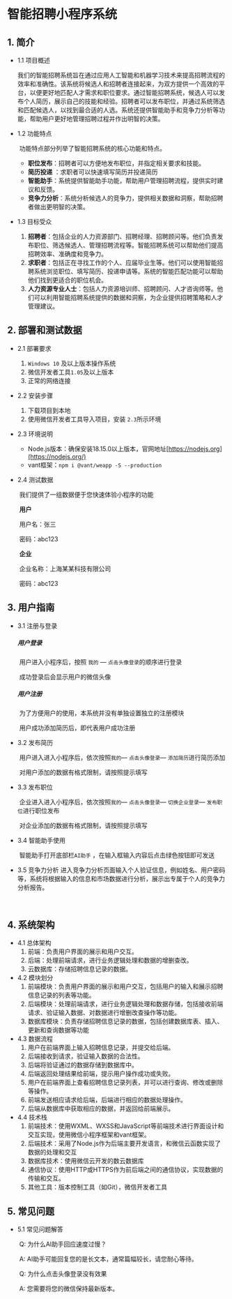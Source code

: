 # 智能招聘小程序系统



## 1. 简介

- 1.1 项目概述

  ​       我们的智能招聘系统旨在通过应用人工智能和机器学习技术来提高招聘流程的效率和准确性。该系统将候选人和招聘者连接起来，为双方提供一个高效的平台，以便更好地匹配人才需求和职位要求。通过智能招聘系统，候选人可以发布个人简历，展示自己的技能和经验。招聘者可以发布职位，并通过系统筛选和匹配候选人，以找到最合适的人选。系统还提供智能助手和竞争力分析等功能，帮助用户更好地管理招聘过程并作出明智的决策。

- 1.2 功能特点

  ​    功能特点部分列举了智能招聘系统的核心功能和特点。

  - **职位发布**：招聘者可以方便地发布职位，并指定相关要求和技能。
  - **简历投递** ：求职者可以快速填写简历并投递简历
  - **智能助手**：系统提供智能助手功能，帮助用户管理招聘流程，提供实时建议和反馈。
  - **竞争力分析**：系统分析候选人的竞争力，提供相关数据和洞察，帮助招聘者做出更明智的决策。

- 1.3 目标受众

  1. **招聘者**：包括企业的人力资源部门、招聘经理、招聘顾问等。他们负责发布职位、筛选候选人、管理招聘流程等。智能招聘系统可以帮助他们提高招聘效率、准确度和竞争力。
  2. **求职者**：包括正在寻找工作的个人、应届毕业生等。他们可以使用智能招聘系统浏览职位、填写简历、投递申请等。系统的智能匹配功能可以帮助他们找到更适合的职位机会。
  3. **人力资源专业人士**：包括人力资源培训师、招聘顾问、人才咨询师等。他们可以利用智能招聘系统提供的数据和洞察，为企业提供招聘策略和人才管理建议。

  

## 2. 部署和测试数据

- 2.1 部署要求

  1.  `Windows 10` 及以上版本操作系统
  2.  微信开发者工具`1.05`及以上版本
  3.  正常的网络连接

- 2.2 安装步骤

  1. 下载项目到本地
  2. 使用微信开发者工具导入项目，安装 `2.3`所示环境

- 2.3 环境说明

  - Node.js版本：确保安装18.15.0以上版本，官网地址[https://nodejs.org](https://nodejs.org/)
  - vant框架：`npm i @vant/weapp -S --production`

  

- 2.4 测试数据

  ​        我们提供了一组数据便于您快速体验小程序的功能

  ​        **用户**

  ​             用户名：张三

  ​             密码：abc123 

  ​        **企业**

  ​			 企业名称：上海某某科技有限公司

  ​             密码：abc123				   

  

## 3. 用户指南

- 3.1 注册与登录

  ##### 	用户登录

  ​	用户进入小程序后，按照 `我的` — `点击头像登录`的顺序进行登录	

  ​	成功登录后会显示用户的微信头像

  ##### 	用户注册

  ​	为了方便用户的使用，本系统并没有单独设置独立的注册模块

  ​    用户成功添加简历后，即代表用户成功注册

- 3.2 发布简历

  ​    用户进入进入小程序后，依次按照`我的`— `点击头像登录`— `添加简历`进行简历添加

  ​    对用户添加的数据有格式限制，请按照提示填写

- 3.3 发布职位

  ​    企业进入进入小程序后，依次按照`我的`— `点击头像登录`— `切换企业登录`— `发布职位`进行职位发布

  ​    对企业添加的数据有格式限制，请按照提示填写

- 3.4 智能助手使用

  ​    智能助手打开底部栏`AI助手` ，在输入框输入内容后点击绿色按钮即可发送

- 3.5 竞争力分析
      进入竞争力分析页面输入个人验证信息，例如姓名、用户密码等，系统将根据输入的信息和市场数据进行分析，展示出专属于个人的竞争力分析报告。

  ​    

## 4. 系统架构

- 4.1 总体架构
  1. 前端：负责用户界面的展示和用户交互。
  2. 后端：处理前端请求，进行业务逻辑处理和数据的增删查改。
  3. 云数据库：存储招聘信息记录的数据。
- 4.2 模块划分
  1. 前端模块：负责用户界面的展示和用户交互，包括用户的输入和展示招聘信息记录的列表等功能。
  2. 后端模块：处理前端请求，进行业务逻辑处理和数据存储，包括接收前端请求、验证输入数据、对数据进行增删改查操作等功能。
  3. 数据库模块：负责存储招聘信息记录的数据，包括创建数据库表、插入、更新和查询数据等功能
- 4.3 数据流程
  1. 用户在前端界面上输入招聘信息记录，并提交给后端。
  2. 后端接收到请求，验证输入数据的合法性。
  3. 后端将验证通过的数据存储到数据库中。
  4. 后端返回处理结果给前端，提示用户操作成功或失败。
  5. 用户在前端界面上查看招聘信息记录列表，并可以进行查询、修改或删除等操作。
  6. 前端发送相应请求给后端，后端进行相应的数据处理操作。
  7. 后端从数据库中获取相应的数据，并返回给前端展示。
- 4.4 技术栈
  1. 前端技术：使用WXML、WXSS和JavaScript等前端技术进行界面设计和交互实现，使用微信小程序框架和vant框架。
  2. 后端技术：采用了Node.js作为后端主要开发语言，和微信云函数实现了数据的处理和交互
  3. 数据库技术：使用微信云开发的数云数据库
  4. 通信协议：使用HTTP或HTTPS作为前后端之间的通信协议，实现数据的传输和交互。
  5. 其他工具：版本控制工具（如Git），微信开发者工具

## 5. 常见问题

- 5.1 常见问题解答

  ​	Q: 为什么AI助手回应速度过慢？

  ​    A:  AI助手可能回复您的是长文本，通常篇幅较长，请您耐心等待。

  ​    Q: 为什么点击头像登录没有效果

  ​    A:  您需要将您的微信保持最新版本。

  

  

  



